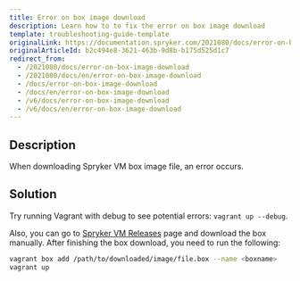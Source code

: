 ```yaml
---
title: Error on box image download
description: Learn how to to fix the error on box image download
template: troubleshooting-guide-template
originalLink: https://documentation.spryker.com/2021080/docs/error-on-box-image-download
originalArticleId: b2c494e8-3621-463b-9d8b-b175d525d1c7
redirect_from:
  - /2021080/docs/error-on-box-image-download
  - /2021080/docs/en/error-on-box-image-download
  - /docs/error-on-box-image-download
  - /docs/en/error-on-box-image-download
  - /v6/docs/error-on-box-image-download
  - /v6/docs/en/error-on-box-image-download
---
```


## Description
When downloading Spryker VM box image file, an error occurs.

## Solution
Try running Vagrant with debug to see potential errors: `vagrant up --debug`.

Also, you can go to [Spryker VM Releases](https://github.com/spryker/devvm/releases/) page and download the box manually. After finishing the box download, you need to run the following:

```bash
vagrant box add /path/to/downloaded/image/file.box --name <boxname>
vagrant up
```
